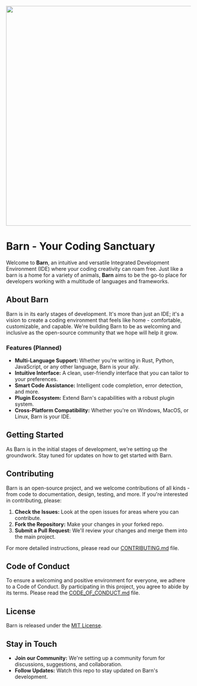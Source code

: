 <p align="center">
  <img src="https://github.com/radu-relantin/barn/assets/150637455/d8d0ecb8-15b9-49d2-a05c-dc2e8a3e9803" width="600" height="600">
</p>

# Barn - Your Coding Sanctuary

Welcome to **Barn**, an intuitive and versatile Integrated Development Environment (IDE) where your coding creativity can roam free. Just like a barn is a home for a variety of animals, **Barn** aims to be the go-to place for developers working with a multitude of languages and frameworks.

## About Barn

Barn is in its early stages of development. It's more than just an IDE; it's a vision to create a coding environment that feels like home - comfortable, customizable, and capable. We're building Barn to be as welcoming and inclusive as the open-source community that we hope will help it grow.

### Features (Planned)

- **Multi-Language Support:** Whether you're writing in Rust, Python, JavaScript, or any other language, Barn is your ally.
- **Intuitive Interface:** A clean, user-friendly interface that you can tailor to your preferences.
- **Smart Code Assistance:** Intelligent code completion, error detection, and more.
- **Plugin Ecosystem:** Extend Barn's capabilities with a robust plugin system.
- **Cross-Platform Compatibility:** Whether you're on Windows, MacOS, or Linux, Barn is your IDE.

## Getting Started

As Barn is in the initial stages of development, we're setting up the groundwork. Stay tuned for updates on how to get started with Barn.

## Contributing

Barn is an open-source project, and we welcome contributions of all kinds - from code to documentation, design, testing, and more. If you're interested in contributing, please:

1. **Check the Issues:** Look at the open issues for areas where you can contribute.
2. **Fork the Repository:** Make your changes in your forked repo.
3. **Submit a Pull Request:** We'll review your changes and merge them into the main project.

For more detailed instructions, please read our [CONTRIBUTING.md](CONTRIBUTING.md) file.

## Code of Conduct

To ensure a welcoming and positive environment for everyone, we adhere to a Code of Conduct. By participating in this project, you agree to abide by its terms. Please read the [CODE_OF_CONDUCT.md](CODE_OF_CONDUCT.md) file.

## License

Barn is released under the [MIT License](LICENSE).

## Stay in Touch

- **Join our Community:** We're setting up a community forum for discussions, suggestions, and collaboration.
- **Follow Updates:** Watch this repo to stay updated on Barn's development.
